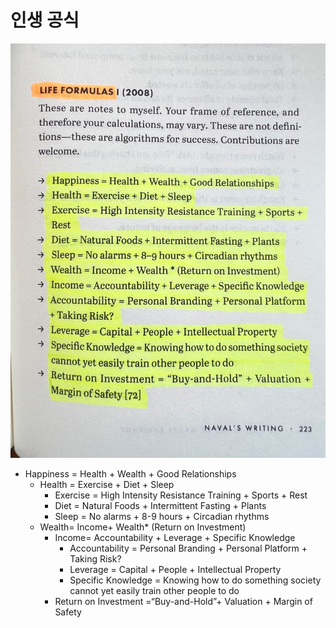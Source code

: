 # 인생 공식


![](Assets/image%2023.png)

- Happiness = Health + Wealth + Good Relationships
  - Health = Exercise + Diet + Sleep
    - Exercise = High Intensity Resistance Training + Sports + Rest
    - Diet = Natural Foods + Intermittent Fasting + Plants
    - Sleep = No alarms + 8-9 hours + Circadian rhythms
  - Wealth= Income+ Wealth* (Return on Investment)
    - Income= Accountability + Leverage + Specific Knowledge
      - Accountability = Personal Branding + Personal Platform + Taking Risk?
      - Leverage = Capital + People + Intellectual Property
      - Specific Knowledge = Knowing how to do something society cannot yet easily train other people to do
    - Return on Investment =“Buy-and-Hold”+ Valuation + Margin of Safety